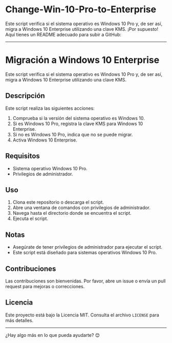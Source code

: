# Change-Win-10-Pro-to-Enterprise
Este script verifica si el sistema operativo es Windows 10 Pro y, de ser así, migra a Windows 10 Enterprise utilizando una clave KMS.
¡Por supuesto! Aquí tienes un README adecuado para subir a GitHub:

---

# Migración a Windows 10 Enterprise

Este script verifica si el sistema operativo es Windows 10 Pro y, de ser así, migra a Windows 10 Enterprise utilizando una clave KMS.

## Descripción

Este script realiza las siguientes acciones:
1. Comprueba si la versión del sistema operativo es Windows 10.
2. Si es Windows 10 Pro, registra la clave KMS para Windows 10 Enterprise.
3. Si no es Windows 10 Pro, indica que no se puede migrar.
4. Activa Windows 10 Enterprise.

## Requisitos

- Sistema operativo Windows 10 Pro.
- Privilegios de administrador.

## Uso

1. Clona este repositorio o descarga el script.
2. Abre una ventana de comandos con privilegios de administrador.
3. Navega hasta el directorio donde se encuentra el script.
4. Ejecuta el script.

## Notas

- Asegúrate de tener privilegios de administrador para ejecutar el script.
- Este script está diseñado para sistemas operativos Windows 10 Pro.

## Contribuciones

Las contribuciones son bienvenidas. Por favor, abre un issue o envía un pull request para mejoras o correcciones.

## Licencia

Este proyecto está bajo la Licencia MIT. Consulta el archivo `LICENSE` para más detalles.

---

¿Hay algo más en lo que pueda ayudarte? 😊

